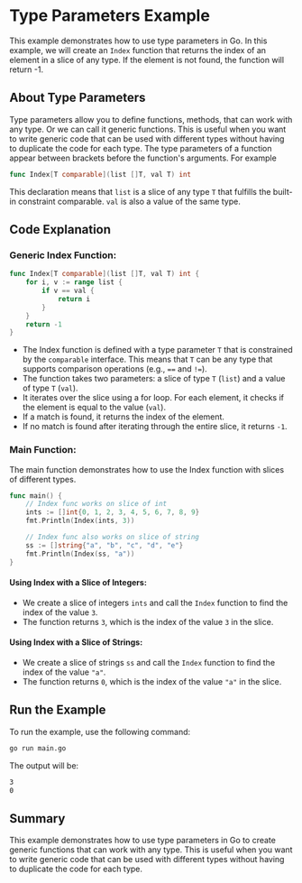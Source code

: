 # Type Parameters Example
This example demonstrates how to use type parameters in Go. In this example, we will create an `Index` function that returns the index of an element in a slice of any type. If the element is not found, the function will return -1.

## About Type Parameters
Type parameters allow you to define functions, methods, that can work with any type. Or we can call it generic functions. This is useful when you want to write generic code that can be used with different types without having to duplicate the code for each type. The type parameters of a function appear between brackets before the function's arguments. For example
```go
func Index[T comparable](list []T, val T) int
```
This declaration means that `list` is a slice of any type `T` that fulfills the built-in constraint comparable. `val` is also a value of the same type.

## Code Explanation

### Generic Index Function:
```go
func Index[T comparable](list []T, val T) int {
	for i, v := range list {
		if v == val {
			return i
		}
	}
	return -1
}
```
* The Index function is defined with a type parameter `T` that is constrained by the `comparable` interface. This means that `T` can be any type that supports comparison operations (e.g., `==` and `!=`).
* The function takes two parameters: a slice of type `T` (`list`) and a value of type `T` (`val`).
* It iterates over the slice using a for loop. For each element, it checks if the element is equal to the value (`val`).
* If a match is found, it returns the index of the element.
* If no match is found after iterating through the entire slice, it returns `-1`.

### Main Function:
The main function demonstrates how to use the Index function with slices of different types.
```go
func main() {
	// Index func works on slice of int
	ints := []int{0, 1, 2, 3, 4, 5, 6, 7, 8, 9}
	fmt.Println(Index(ints, 3))

	// Index func also works on slice of string
	ss := []string{"a", "b", "c", "d", "e"}
	fmt.Println(Index(ss, "a"))
}
```
#### Using Index with a Slice of Integers:
* We create a slice of integers `ints` and call the `Index` function to find the index of the value `3`.
* The function returns `3`, which is the index of the value `3` in the slice.

#### Using Index with a Slice of Strings:
* We create a slice of strings `ss` and call the `Index` function to find the index of the value `"a"`.
* The function returns `0`, which is the index of the value `"a"` in the slice.

## Run the Example
To run the example, use the following command:
```bash
go run main.go
```
The output will be:
```bash
3
0
```

## Summary
This example demonstrates how to use type parameters in Go to create generic functions that can work with any type. This is useful when you want to write generic code that can be used with different types without having to duplicate the code for each type.